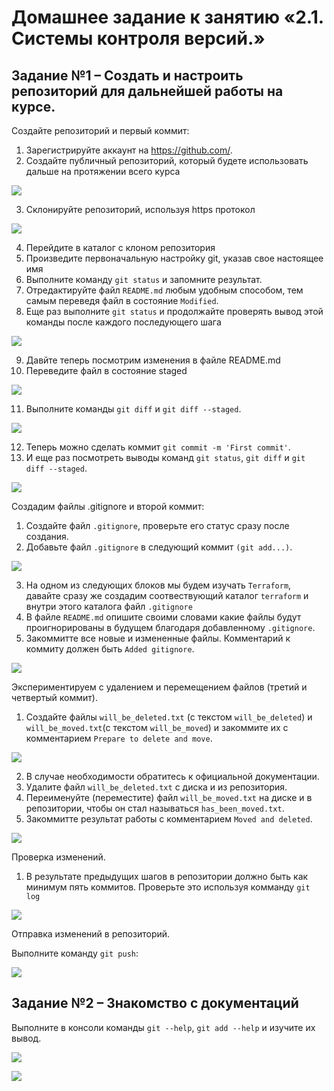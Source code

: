 # Домашнее задание к занятию «2.1. Системы контроля версий.»
## Задание №1 – Создать и настроить репозиторий для дальнейшей работы на курсе.

   Создайте репозиторий и первый коммит:

   1. Зарегистрируйте аккаунт на https://github.com/.
   2. Создайте публичный репозиторий, который будете использовать дальше на протяжении всего курса

![](img/git_repo.png)

   3. Склонируйте репозиторий, используя https протокол 

![](img/git_clone.png)

   4. Перейдите в каталог с клоном репозитория
   5. Произведите первоначальную настройку git, указав свое настоящее имя
   6. Выполните команду `git status` и запомните результат.
   7. Отредактируйте файл `README.md` любым удобным способом, тем самым переведя файл в состояние `Modified`.
   8. Еще раз выполните `git status` и продолжайте проверять вывод этой команды после каждого последующего шага

![](img/git_status_first.png)

   9. Давйте теперь посмотрим изменения в файле README.md
   10. Переведите файл в состояние staged

![](img/git_add_first.png)

   11. Выполните команды `git diff` и `git diff --staged`.

![](img/git_diff.png)

   12. Теперь можно сделать коммит `git commit -m 'First commit'`.
   13. И еще раз посмотреть выводы команд `git status`, `git diff` и `git diff --staged`.

![](img/git_commit_first.png)

   Создадим файлы .gitignore и второй коммит:

   1. Создайте файл `.gitignore`, проверьте его статус сразу после создания.
   2. Добавьте файл `.gitignore` в следующий коммит `(git add...)`.

![](img/git_add_second.png)

   3. На одном из следующих блоков мы будем изучать `Terraform`, давайте сразу же создадим соотвествующий каталог `terraform` и внутри этого каталога файл `.gitignore`
   4. В файле `README.md` опишите своими словами какие файлы будут проигнорированы в будущем благодаря добавленному `.gitignore`.
   5. Закоммитте все новые и измененные файлы. Комментарий к коммиту должен быть `Added gitignore`.

![](img/git_commit_second.png)

   Экспериментируем с удалением и перемещением файлов (третий и четвертый коммит).
   1. Создайте файлы `will_be_deleted.txt` (с текстом `will_be_deleted`) и `will_be_moved.txt`(с текстом `will_be_moved`) и закоммите их с комментарием `Prepare to delete and move`.

![](img/add_files.png)

   2. В случае необходимости обратитесь к официальной документации.
   3. Удалите файл `will_be_deleted.txt` с диска и из репозитория.
   4. Переименуйте (переместите) файл `will_be_moved.txt` на диске и в репозитории, чтобы он стал называться `has_been_moved.txt`.
   5. Закоммитте результат работы с комментарием `Moved and deleted`.

![](img/deleted_files.png)

   Проверка изменений.

   1. В результате предыдущих шагов в репозитории должно быть как минимум пять коммитов. Проверьте это используя комманду `git log`

![](img/git_log.png)

   Отправка изменений в репозиторий.

   Выполните команду `git push`:

![](img/git_push.png)

## Задание №2 – Знакомство с документаций

   Выполните в консоли команды `git --help`, `git add --help` и изучите их вывод.

![](img/git_help.png)

![](img/git_help1.png)
